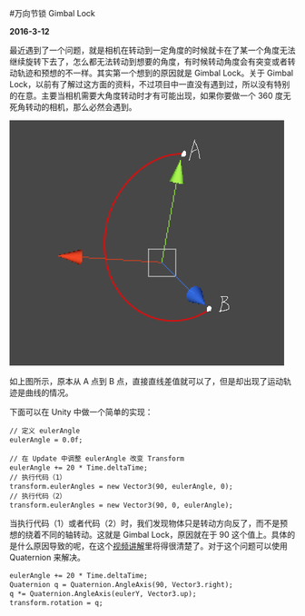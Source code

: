#万向节锁 Gimbal Lock

**2016-3-12**

最近遇到了一个问题，就是相机在转动到一定角度的时候就卡在了某一个角度无法继续旋转下去了，怎么都无法转动到想要的角度，有时候转动角度会有突变或者转动轨迹和预想的不一样。其实第一个想到的原因就是 Gimbal Lock。关于 Gimbal Lock，以前有了解过这方面的资料，不过项目中一直没有遇到过，所以没有特别的在意。主要当相机需要大角度转动时才有可能出现，如果你要做一个 360 度无死角转动的相机，那么必然会遇到。

![image](GimbalLock/1.png)

如上图所示，原本从 A 点到 B 点，直接直线差值就可以了，但是却出现了运动轨迹是曲线的情况。

下面可以在 Unity 中做一个简单的实现：

    // 定义 eulerAngle
    eulerAngle = 0.0f;
    
    // 在 Update 中调整 eulerAngle 改变 Transform
    eulerAngle += 20 * Time.deltaTime;
    // 执行代码（1）
    transform.eulerAngles = new Vector3(90, eulerAngle, 0);
    // 执行代码（2）
    transform.eulerAngles = new Vector3(90, 0, eulerAngle);

当执行代码（1）或者代码（2）时，我们发现物体只是转动方向反了，而不是预想的绕着不同的轴转动。这就是 Gimbal Lock，原因就在于 90 这个值上。具体的是什么原因导致的呢，在这个[视频讲解](http://v.youku.com/v_show/id_XNzkyOTIyMTI=.html#paction)里将得很清楚了。对于这个问题可以使用 Quaternion 来解决。

    eulerAngle += 20 * Time.deltaTime;
    Quaternion q = Quaternion.AngleAxis(90, Vector3.right);
    q *= Quaternion.AngleAxis(eulerY, Vector3.up);
    transform.rotation = q;

